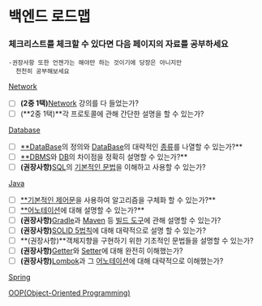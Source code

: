 # 백엔드 로드맵

### 체크리스트를 체크할 수 있다면 다음 페이지의 자료를 공부하세요
    -권장사항 또한 언젠가는 해야만 하는 것이기에 당장은 아니지만 
      천천히 공부해보세요

[Network](Network%20f88f278951a24dd09e886101b1a1c701.md)

- [ ]  **(2중 1택)**[Network](https://inf.run/hivx6) 강의를 다 들었는가?
- [ ]  (**2중 1택)**각 프로토콜에 관해 간단한 설명을 할 수 있는가?

[Database](Database%20b9a749e78f064d35a3c426ca047dd5f7.md)

- [ ]  [**DataBase](https://namu.wiki/w/%EB%8D%B0%EC%9D%B4%ED%84%B0%EB%B2%A0%EC%9D%B4%EC%8A%A4?from=DataBase)의 정의와 [DataBase](https://namu.wiki/w/%EB%8D%B0%EC%9D%B4%ED%84%B0%EB%B2%A0%EC%9D%B4%EC%8A%A4?from=DataBase)의 대략적인 [종류](https://sbp-it.tistory.com/276)를 나열할 수 있는가?**
- [ ]  [**DBMS](https://ko.wikipedia.org/wiki/%EB%8D%B0%EC%9D%B4%ED%84%B0%EB%B2%A0%EC%9D%B4%EC%8A%A4_%EA%B4%80%EB%A6%AC_%EC%8B%9C%EC%8A%A4%ED%85%9C)와 [DB](https://ko.wikipedia.org/wiki/%EB%8D%B0%EC%9D%B4%ED%84%B0%EB%B2%A0%EC%9D%B4%EC%8A%A4)의 차이점을 정확히 설명할 수 있는가?**
- [ ]  **(권장사항)**[SQL](https://namu.wiki/w/SQL)의 [기본적인 문법](https://velog.io/@ygh7687/SQL-%EB%AC%B8%EB%B2%95-%EC%A0%95%EB%A6%AC)을 이해하고 사용할 수 있는가?

[Java](Java%20778c72ffc26f4d44a76adbc1f03d0a5a.md)

- [ ]  [**기본적인 제어문](https://raccoonjy.tistory.com/10)을 사용하여 알고리즘을 구체화 할 수 있는가?**
- [ ]  [**어노테이션](https://velog.io/@jkijki12/annotation)에 대해 설명할 수 있는가?**
- [ ]  **(권장사항)**[Gradle](https://yozm.wishket.com/magazine/detail/1700/)과 [Maven](https://github.com/snowykte0426/Today-I-Learned/blob/main/Spring/Build%20Tool%2CDirectory%20Structure.md) 등 [빌드 도구](https://doosicee.tistory.com/entry/JAVA%EC%9D%98-%EB%B9%8C%EB%93%9C%ED%88%B4%EC%97%90-%EB%8C%80%ED%95%B4-%EC%95%8C%EC%95%84%EB%B3%B4%EC%9E%90)에 관해 설명할 수 있는가?
- [ ]  **(권장사항)**[SOLID 5법칙](https://github.com/snowykte0426/Today-I-Learned/blob/main/Object-Oriented%20Programming/SOLID.md)에 대해 대략적으로 설명 할 수 있는가?
- [ ]  **(권장사항)**객체지향을 구현하기 위한 기초적인 문법들을 설명할 수 있는가?
- [ ]  **(권장사항)**[Getter](https://inpa.tistory.com/entry/JS-%F0%9F%93%9A-getter-setter-%EB%9E%80)와 [Setter](https://luanaeun.tistory.com/141)에 대해 완전히 이해했는가?
- [ ]  **(권장사항)**[Lombok](https://mangkyu.tistory.com/78)과 그 [어노테이션](https://mangkyu.tistory.com/78)에 대해 대략적으로 이해했는가?

[Spring](Spring%208b1f29f8614348fbb7c295de93384ceb.md)

[OOP(Object-Oriented Programming)](OOP(Object-Oriented%20Programming)%204744382947f14081b9198421156e3590.md)